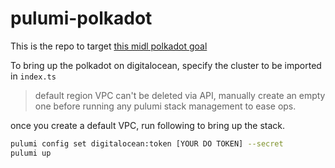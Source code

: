 # pulumi-polkadot

This is the repo to target [this midl polkadot goal](https://github.com/midl-dev/polkadot-k8s/issues/6)

To bring up the polkadot on digitalocean, specify the cluster to be imported in `index.ts`

> default region VPC can't be deleted via API, manually create an empty one before running any pulumi stack management to ease ops.

once you create a default VPC, run following to bring up the stack.

```sh
pulumi config set digitalocean:token [YOUR DO TOKEN] --secret
pulumi up
```
